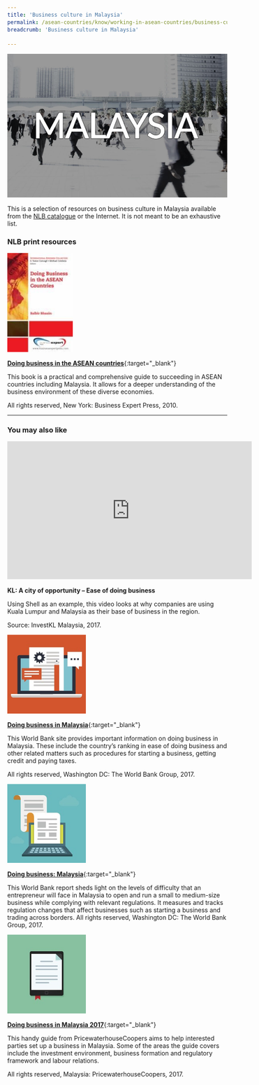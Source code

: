 ```yaml
---
title: 'Business culture in Malaysia'
permalink: /asean-countries/know/working-in-asean-countries/business-culture-in-malaysia/
breadcrumb: 'Business culture in Malaysia'

---
```



<img src="\images\eoa\Asean Working\ASEAN-Malaysia-Business-Culture.jpg" alt="Business culture Malaysia banner" style="width:800px;" />

This is a selection of resources on business culture in Malaysia available from the [NLB catalogue](http://catalogue.nlb.gov.sg/) or the Internet.  It is not meant to be an exhaustive list.

### **NLB print resources**

<img src="/images/book-covers/Doing-business-in-the-ASEAN-countries.jpg" style="width:150px;" />

[**Doing business in the ASEAN countries**](http://eservice.nlb.gov.sg/item_holding.aspx?bid=14192497){:target="_blank"}

This book is a practical and comprehensive guide to succeeding in ASEAN countries including Malaysia. It allows for a deeper understanding of the business environment of these diverse economies.

All rights reserved, New York: Business Expert Press, 2010.

---

### **You may also like**

<div class="bp-youtube">
<iframe width="560" height="315" src="https://www.youtube.com/embed/ZNNEyvxo0iU" frameborder="0" allow="accelerometer; autoplay; encrypted-media; gyroscope; picture-in-picture" allowfullscreen></iframe>
</div>

**KL: A city of opportunity – Ease of doing business**

Using Shell as an example, this video looks at why companies are using Kuala Lumpur and Malaysia as their base of business in the region.

Source: InvestKL Malaysia, 2017.

<img src="/images/resources/Article 4.jpg" style="width:180px;" />

[**Doing business in Malaysia**](http://www.doingbusiness.org/data/exploreeconomies/malaysia){:target="_blank"}

This World Bank site provides important information on doing business in Malaysia. These include the country’s ranking in ease of doing business and other related matters such as procedures for starting a business, getting credit and paying taxes.

All rights reserved, Washington DC: The World Bank Group, 2017.

<img src="/images/resources/Article 1.jpg" style="width:180px;" />

[**Doing business: Malaysia**](http://www.doingbusiness.org/~/media/wbg/doingbusiness/documents/profiles/country/mys.pdf){:target="_blank"}

This World Bank report sheds light on the levels of difficulty that an entrepreneur will face in Malaysia to open and run a small to medium-size business while complying with relevant regulations. It measures and tracks regulation changes that affect businesses such as starting a business and trading across borders.
All rights reserved, Washington DC: The World Bank Group, 2017.

<img src="/images/resources/Article 2.jpg" style="width:180px;" />

[**Doing business in Malaysia 2017**](https://www.pwc.com/my/en/assets/publications/2017-doing-business-in-msia.pdf){:target="_blank"}

This handy guide from PricewaterhouseCoopers aims to help interested parties set up a business in Malaysia. Some of the areas the guide covers include the investment environment, business formation and regulatory framework and labour relations.

All rights reserved, Malaysia: PricewaterhouseCoopers, 2017.